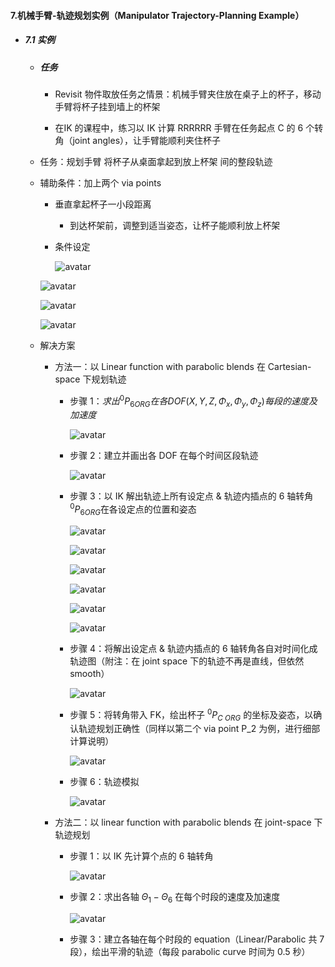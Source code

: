 #### 7.机械手臂-轨迹规划实例（Manipulator Trajectory-Planning Example）

* ##### 7.1 实例

  * ##### 任务

    * Revisit 物件取放任务之情景：机械手臂夹住放在桌子上的杯子，移动手臂将杯子挂到墙上的杯架

    * 在IK 的课程中，练习以 IK 计算 RRRRRR 手臂在任务起点 C 的 6 个转角（joint angles），让手臂能顺利夹住杯子
  
  * 任务：规划手臂 将杯子从桌面拿起到放上杯架 间的整段轨迹
  
  * 辅助条件：加上两个 via points
  
    * 垂直拿起杯子一小段距离
      * 到达杯架前，调整到适当姿态，让杯子能顺利放上杯架

    * 条件设定
  
      ![avatar](./images/u71_Trajectory_Planning_Example_1.png)
  
    ![avatar](./images/u71_Trajectory_Planning_Example_2.png)
  
    ![avatar](./images/u71_Trajectory_Planning_Example_3.png)
  
    ![avatar](./images/u71_Trajectory_Planning_Example_4.png)
    
  * 解决方案
    
      * 方法一：以 Linear function with parabolic blends 在 Cartesian-space 下规划轨迹
      
        * 步骤 1：$求出 ^0P_{6 ORG}在各DOF(X, Y, Z, \Phi_x, \Phi_y, \Phi_z)每段的速度及加速度$ 
      
          ![avatar](./images/u71_Trajectory_Planning_Solution_1.png)
      
        * 步骤 2：建立并画出各 DOF 在每个时间区段轨迹
      
          ![avatar](./images/u71_Trajectory_Planning_Solution_2.png)
      
        * 步骤 3：以 IK 解出轨迹上所有设定点 & 轨迹内插点的 6 轴转角 $^0P_{6ORG}$​​ 在各设定点的位置和姿态
      
          ![avatar](./images/u71_Trajectory_Planning_Solution_3.png)
      
          ![avatar](./images/u71_Trajectory_Planning_Solution_4.png)
      
          ![avatar](./images/u71_Trajectory_Planning_Solution_5.png)
      
          ![avatar](./images/u71_Trajectory_Planning_Solution_6.png)
      
          ![avatar](./images/u71_Trajectory_Planning_Solution_7.png)
      
          ![avatar](./images/u71_Trajectory_Planning_Solution_8.png)
      
        * 步骤 4：将解出设定点 & 轨迹内插点的 6 轴转角各自对时间化成轨迹图（附注：在 joint space 下的轨迹不再是直线，但依然 smooth）
      
          ![avatar](./images/u71_Trajectory_Planning_Solution_9.png)
      
        * 步骤 5：将转角带入 FK，绘出杯子 $^0P_{C\ ORG}$ 的坐标及姿态，以确认轨迹规划正确性（同样以第二个 via point P_2 为例，进行细部计算说明）​​​
      
          ![avatar](./images/u71_Trajectory_Planning_Solution_10.png)
      
        * 步骤 6：轨迹模拟
      
          ![avatar](./images/u71_Trajectory_Planning_Solution_11.png)
      
      * 方法二：以 linear function with parabolic blends 在 joint-space 下轨迹规划
      
        * 步骤 1：以 IK 先计算个点的 6 轴转角
      
          ![avatar](./images/u71_Trajectory_Planning_Solution_21.png)
      
        * 步骤 2：求出各轴 $\Theta_1-\Theta_6$ 在每个时段的速度及加速度
      
          ![avatar](./images/u71_Trajectory_Planning_Solution_22.png)
      
        * 步骤 3：建立各轴在每个时段的 equation（Linear/Parabolic 共 7 段），绘出平滑的轨迹（每段 parabolic curve 时间为 0.5 秒）
      
          
      
      

  


















































